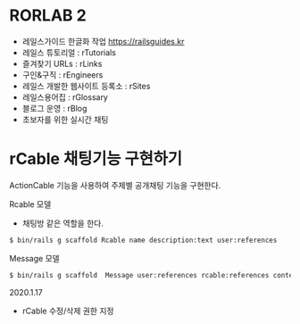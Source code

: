 # RORLAB 2

- 레일스가이드 한글화 작업 https://railsguides.kr
- 레일스 튜토리얼 : rTutorials
- 즐겨찾기 URLs : rLinks
- 구인&구직 : rEngineers
- 레일스 개발한 웹사이트 등록소 : rSites
- 레일스용어집 : rGlossary
- 블로그 운영 : rBlog
- 초보자를 위한 실시간 채팅

# rCable 채팅기능 구현하기

ActionCable 기능을 사용하여 주제별 공개채팅 기능을 구현한다.

Rcable 모델

- 채팅방 같은 역할을 한다.

```bash
$ bin/rails g scaffold Rcable name description:text user:references
```

Message 모델

```bash
$ bin/rails g scaffold  Message user:references rcable:references content:text
```

2020.1.17

- rCable 수정/삭제 권한 지정
